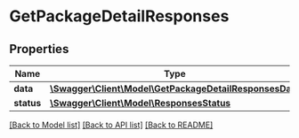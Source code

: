 # GetPackageDetailResponses

## Properties
Name | Type | Description | Notes
------------ | ------------- | ------------- | -------------
**data** | [**\Swagger\Client\Model\GetPackageDetailResponsesData**](GetPackageDetailResponsesData.md) |  | 
**status** | [**\Swagger\Client\Model\ResponsesStatus**](ResponsesStatus.md) |  | 

[[Back to Model list]](../README.md#documentation-for-models) [[Back to API list]](../README.md#documentation-for-api-endpoints) [[Back to README]](../README.md)



